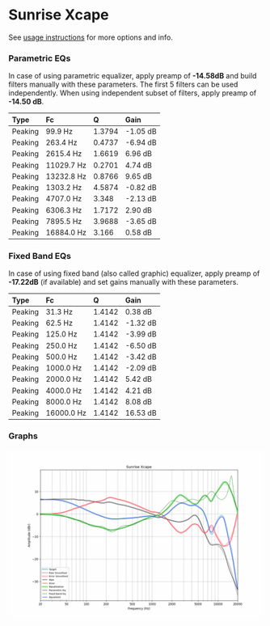 # Sunrise Xcape
See [usage instructions](https://github.com/jaakkopasanen/AutoEq#usage) for more options and info.

### Parametric EQs
In case of using parametric equalizer, apply preamp of **-14.58dB** and build filters manually
with these parameters. The first 5 filters can be used independently.
When using independent subset of filters, apply preamp of **-14.50 dB**.

| Type    | Fc         |      Q | Gain     |
|:--------|:-----------|:-------|:---------|
| Peaking | 99.9 Hz    | 1.3794 | -1.05 dB |
| Peaking | 263.4 Hz   | 0.4737 | -6.94 dB |
| Peaking | 2615.4 Hz  | 1.6619 | 6.96 dB  |
| Peaking | 11029.7 Hz | 0.2701 | 4.74 dB  |
| Peaking | 13232.8 Hz | 0.8766 | 9.65 dB  |
| Peaking | 1303.2 Hz  | 4.5874 | -0.82 dB |
| Peaking | 4707.0 Hz  | 3.348  | -2.13 dB |
| Peaking | 6306.3 Hz  | 1.7172 | 2.90 dB  |
| Peaking | 7895.5 Hz  | 3.9688 | -3.65 dB |
| Peaking | 16884.0 Hz | 3.166  | 0.58 dB  |

### Fixed Band EQs
In case of using fixed band (also called graphic) equalizer, apply preamp of **-17.22dB**
(if available) and set gains manually with these parameters.

| Type    | Fc         |      Q | Gain     |
|:--------|:-----------|:-------|:---------|
| Peaking | 31.3 Hz    | 1.4142 | 0.38 dB  |
| Peaking | 62.5 Hz    | 1.4142 | -1.32 dB |
| Peaking | 125.0 Hz   | 1.4142 | -3.99 dB |
| Peaking | 250.0 Hz   | 1.4142 | -6.50 dB |
| Peaking | 500.0 Hz   | 1.4142 | -3.42 dB |
| Peaking | 1000.0 Hz  | 1.4142 | -2.09 dB |
| Peaking | 2000.0 Hz  | 1.4142 | 5.42 dB  |
| Peaking | 4000.0 Hz  | 1.4142 | 4.21 dB  |
| Peaking | 8000.0 Hz  | 1.4142 | 8.08 dB  |
| Peaking | 16000.0 Hz | 1.4142 | 16.53 dB |

### Graphs
![](./Sunrise%20Xcape.png)